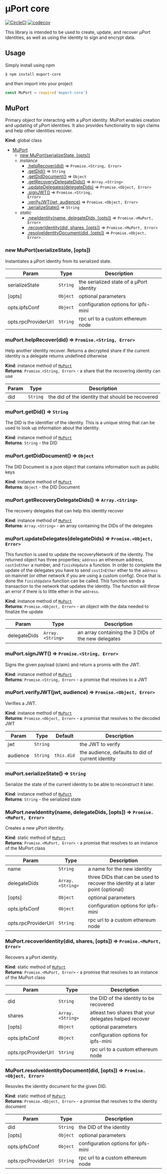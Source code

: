 # µPort core
[![CircleCI](https://circleci.com/gh/uport-project/muport-core-js.svg?style=svg&circle-token=d007f3bfb7d76e05bea029ca9aa1dd523c97d453)](https://circleci.com/gh/uport-project/muport-core-js) [![codecov](https://codecov.io/gh/uport-project/muport-core-js/branch/master/graph/badge.svg?token=G53BcQfF8N)](https://codecov.io/gh/uport-project/muport-core-js)

This library is intended to be used to create, update, and recover µPort identities, as well as using the identity to sign and encrypt data.

## Usage
Simply install using npm
```
$ npm install muport-core
```
and then import into your project
```js
const MuPort = require('muport-core')
```

<a name="MuPort"></a>

## MuPort
Primary object for interacting with a µPort identity. MuPort enables creation and
updating of µPort identities. It also provides functionality to sign claims and
help other identities recover.

**Kind**: global class  

* [MuPort](#MuPort)
    * [new MuPort(serializeState, [opts])](#new_MuPort_new)
    * _instance_
        * [.helpRecover(did)](#MuPort+helpRecover) ⇒ <code>Promise.&lt;String, Error&gt;</code>
        * [.getDid()](#MuPort+getDid) ⇒ <code>String</code>
        * [.getDidDocument()](#MuPort+getDidDocument) ⇒ <code>Object</code>
        * [.getRecoveryDelegateDids()](#MuPort+getRecoveryDelegateDids) ⇒ <code>Array.&lt;String&gt;</code>
        * [.updateDelegates(delegateDids)](#MuPort+updateDelegates) ⇒ <code>Promise.&lt;Object, Error&gt;</code>
        * [.signJWT()](#MuPort+signJWT) ⇒ <code>Promise.&lt;String, Error&gt;</code>
        * [.verifyJWT(jwt, audience)](#MuPort+verifyJWT) ⇒ <code>Promise.&lt;Object, Error&gt;</code>
        * [.serializeState()](#MuPort+serializeState) ⇒ <code>String</code>
    * _static_
        * [.newIdentity(name, delegateDids, [opts])](#MuPort.newIdentity) ⇒ <code>Promise.&lt;MuPort, Error&gt;</code>
        * [.recoverIdentity(did, shares, [opts])](#MuPort.recoverIdentity) ⇒ <code>Promise.&lt;MuPort, Error&gt;</code>
        * [.resolveIdentityDocument(did, [opts])](#MuPort.resolveIdentityDocument) ⇒ <code>Promise.&lt;Object, Error&gt;</code>

<a name="new_MuPort_new"></a>

### new MuPort(serializeState, [opts])
Instantiates a µPort identity from its serialized state.


| Param | Type | Description |
| --- | --- | --- |
| serializeState | <code>String</code> | the serialized state of a µPort identity |
| [opts] | <code>Object</code> | optional parameters |
| opts.ipfsConf | <code>Object</code> | configuration options for ipfs-mini |
| opts.rpcProviderUrl | <code>String</code> | rpc url to a custom ethereum node |

<a name="MuPort+helpRecover"></a>

### muPort.helpRecover(did) ⇒ <code>Promise.&lt;String, Error&gt;</code>
Help another identity recover. Returns a decrypted share if the current identity is a delegate
returns undefined otherwise

**Kind**: instance method of [<code>MuPort</code>](#MuPort)  
**Returns**: <code>Promise.&lt;String, Error&gt;</code> - a share that the recovering identity can use  

| Param | Type | Description |
| --- | --- | --- |
| did | <code>String</code> | the did of the identity that should be recovered |

<a name="MuPort+getDid"></a>

### muPort.getDid() ⇒ <code>String</code>
The DID is the identifier of the identity. This is a unique string that can be used to
look up information about the identity.

**Kind**: instance method of [<code>MuPort</code>](#MuPort)  
**Returns**: <code>String</code> - the DID  
<a name="MuPort+getDidDocument"></a>

### muPort.getDidDocument() ⇒ <code>Object</code>
The DID Document is a json object that contains information such as public keys

**Kind**: instance method of [<code>MuPort</code>](#MuPort)  
**Returns**: <code>Object</code> - the DID Document  
<a name="MuPort+getRecoveryDelegateDids"></a>

### muPort.getRecoveryDelegateDids() ⇒ <code>Array.&lt;String&gt;</code>
The recovery delegates that can help this identity recover

**Kind**: instance method of [<code>MuPort</code>](#MuPort)  
**Returns**: <code>Array.&lt;String&gt;</code> - an array containing the DIDs of the delegates  
<a name="MuPort+updateDelegates"></a>

### muPort.updateDelegates(delegateDids) ⇒ <code>Promise.&lt;Object, Error&gt;</code>
This function is used to update the recoveryNetwork of the identity. The returned object
has three properties; `address` an ethereum address, `costInEther` a number, and
`finishUpdate` a function.
In order to complete the update of the delegates you have to
send `costInEther` ether to the `address` on mainnet (or other network if you are using
a custom config). Once that is done the `finishUpdate` function can be called. This
function sends a transaction to the network that updates the identity. The function
will throw an error if there is to little ether in the `address`.

**Kind**: instance method of [<code>MuPort</code>](#MuPort)  
**Returns**: <code>Promise.&lt;Object, Error&gt;</code> - an object with the data needed to finalize the update  

| Param | Type | Description |
| --- | --- | --- |
| delegateDids | <code>Array.&lt;String&gt;</code> | an array containing the 3 DIDs of the new delegates |

<a name="MuPort+signJWT"></a>

### muPort.signJWT() ⇒ <code>Promise.&lt;String, Error&gt;</code>
Signs the given payload (claim) and return a promis with the JWT.

**Kind**: instance method of [<code>MuPort</code>](#MuPort)  
**Returns**: <code>Promise.&lt;String, Error&gt;</code> - a promise that resolves to a JWT  
<a name="MuPort+verifyJWT"></a>

### muPort.verifyJWT(jwt, audience) ⇒ <code>Promise.&lt;Object, Error&gt;</code>
Verifies a JWT.

**Kind**: instance method of [<code>MuPort</code>](#MuPort)  
**Returns**: <code>Promise.&lt;Object, Error&gt;</code> - a promise that resolves to the decoded JWT  

| Param | Type | Default | Description |
| --- | --- | --- | --- |
| jwt | <code>String</code> |  | the JWT to verify |
| audience | <code>String</code> | <code>this.did</code> | the audience, defaults to did of current identity |

<a name="MuPort+serializeState"></a>

### muPort.serializeState() ⇒ <code>String</code>
Serialize the state of the current identity to be able to reconstruct it later.

**Kind**: instance method of [<code>MuPort</code>](#MuPort)  
**Returns**: <code>String</code> - the serialized state  
<a name="MuPort.newIdentity"></a>

### MuPort.newIdentity(name, delegateDids, [opts]) ⇒ <code>Promise.&lt;MuPort, Error&gt;</code>
Creates a new µPort identity.

**Kind**: static method of [<code>MuPort</code>](#MuPort)  
**Returns**: <code>Promise.&lt;MuPort, Error&gt;</code> - a promise that resolves to an instance of the MuPort class  

| Param | Type | Description |
| --- | --- | --- |
| name | <code>String</code> | a name for the new identity |
| delegateDids | <code>Array.&lt;String&gt;</code> | three DIDs that can be used to recover the identity at a later point (optional) |
| [opts] | <code>Object</code> | optional parameters |
| opts.ipfsConf | <code>Object</code> | configuration options for ipfs-mini |
| opts.rpcProviderUrl | <code>String</code> | rpc url to a custom ethereum node |

<a name="MuPort.recoverIdentity"></a>

### MuPort.recoverIdentity(did, shares, [opts]) ⇒ <code>Promise.&lt;MuPort, Error&gt;</code>
Recovers a µPort identity.

**Kind**: static method of [<code>MuPort</code>](#MuPort)  
**Returns**: <code>Promise.&lt;MuPort, Error&gt;</code> - a promise that resolves to an instance of the MuPort class  

| Param | Type | Description |
| --- | --- | --- |
| did | <code>String</code> | the DID of the identity to be recovered |
| shares | <code>Array.&lt;String&gt;</code> | atleast two shares that your delegates helped recover |
| [opts] | <code>Object</code> | optional parameters |
| opts.ipfsConf | <code>Object</code> | configuration options for ipfs-mini |
| opts.rpcProviderUrl | <code>String</code> | rpc url to a custom ethereum node |

<a name="MuPort.resolveIdentityDocument"></a>

### MuPort.resolveIdentityDocument(did, [opts]) ⇒ <code>Promise.&lt;Object, Error&gt;</code>
Resovles the identity document for the given DID.

**Kind**: static method of [<code>MuPort</code>](#MuPort)  
**Returns**: <code>Promise.&lt;Object, Error&gt;</code> - a promise that resolves to the identity document  

| Param | Type | Description |
| --- | --- | --- |
| did | <code>String</code> | the DID of the identity |
| [opts] | <code>Object</code> | optional parameters |
| opts.ipfsConf | <code>Object</code> | configuration options for ipfs-mini |
| opts.rpcProviderUrl | <code>String</code> | rpc url to a custom ethereum node |

